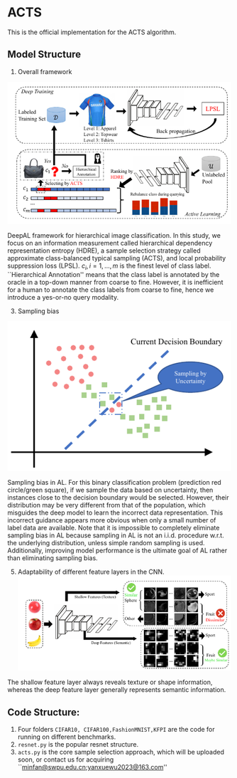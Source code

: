 # ACTS

This is the official implementation for the ACTS algorithm. 

## Model Structure

1. Overall framework

![alt text](https://github.com/FanSmale/ACTS/blob/main/framework.png)

DeepAL framework for hierarchical image classification. In this study, we focus on an information measurement called hierarchical dependency representation entropy (HDRE), a sample selection strategy called approximate class-balanced typical sampling (ACTS), and local probability suppression loss (LPSL). $c_i, i=1, \dots, m$ is the finest level of class label. ``Hierarchical Annotation'' means that the class label is annotated by the oracle in a top-down manner from coarse to fine. However, it is inefficient for a human to annotate the class labels from coarse to fine, hence we introduce a yes-or-no query modality.

3. Sampling bias
   
![alt text](https://github.com/FanSmale/ACTS/blob/main/samplingbias.png)

Sampling bias in AL. For this binary classification problem (prediction red circle/green square), if we sample the data based on uncertainty, then instances close to the decision boundary would be selected. However, their distribution may be very different from that of the population, which misguides the deep model to learn the incorrect data representation. This incorrect guidance appears more obvious when only a small number of label data are available. Note that it is impossible to completely eliminate sampling bias in AL because sampling in AL is not an i.i.d. procedure w.r.t. the underlying distribution, unless simple random sampling is used. Additionally, improving model performance is the ultimate goal of AL rather than eliminating sampling bias.

5. Adaptability of different feature layers in the CNN.
![alt text](https://github.com/FanSmale/ACTS/blob/main/adaptability.png)

The shallow feature layer always reveals texture or shape information, whereas the deep feature layer generally represents semantic information.

## Code Structure:
1. Four folders `CIFAR10, CIFAR100,FashionMNIST,KFPI` are the code for running on different benchmarks.
2. `resnet.py` is the popular resnet structure.
3. `acts.py` is the core sample selection approach, which will be uploaded soon, or contact us for acquiring ``minfan@swpu.edu.cn;yanxuewu2023@163.com''
